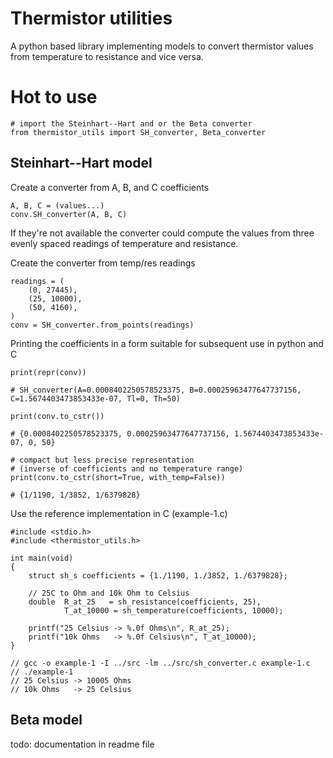 # Thermistor utilities

A python based library implementing models to convert thermistor values 
from temperature to resistance and vice versa.

# Hot to use

    # import the Steinhart--Hart and or the Beta converter
    from thermistor_utils import SH_converter, Beta_converter

## Steinhart--Hart model

Create a converter from A, B, and C coefficients

    A, B, C = (values...)
    conv.SH_converter(A, B, C)

If they're not available the converter could compute the values from 
three evenly spaced readings of temperature and resistance.

Create the converter from temp/res readings

    readings = (
        (0, 27445),
        (25, 10000),
        (50, 4160),
    )
    conv = SH_converter.from_points(readings)

Printing the coefficients in a form suitable for subsequent use in 
python and C

    print(repr(conv))
    
    # SH_converter(A=0.0008402250578523375, B=0.00025963477647737156, C=1.5674403473853433e-07, Tl=0, Th=50)
    
    print(conv.to_cstr())
    
    # {0.0008402250578523375, 0.00025963477647737156, 1.5674403473853433e-07, 0, 50}
    
    # compact but less precise representation
    # (inverse of coefficients and no temperature range)
    print(conv.to_cstr(short=True, with_temp=False))
    
    # {1/1190, 1/3852, 1/6379828}

Use the reference implementation in C (example-1.c)

    #include <stdio.h>
    #include <thermistor_utils.h>

    int main(void)
    {
        struct sh_s coefficients = {1./1190, 1./3852, 1./6379828};
        
        // 25C to Ohm and 10k Ohm to Celsius
        double  R_at_25   = sh_resistance(coefficients, 25),
                T_at_10000 = sh_temperature(coefficients, 10000);
        
        printf("25 Celsius -> %.0f Ohms\n", R_at_25);
        printf("10k Ohms   -> %.0f Celsius\n", T_at_10000);
    }

    // gcc -o example-1 -I ../src -lm ../src/sh_converter.c example-1.c
    // ./example-1
    // 25 Celsius -> 10005 Ohms
    // 10k Ohms   -> 25 Celsius

## Beta model

todo: documentation in readme file

